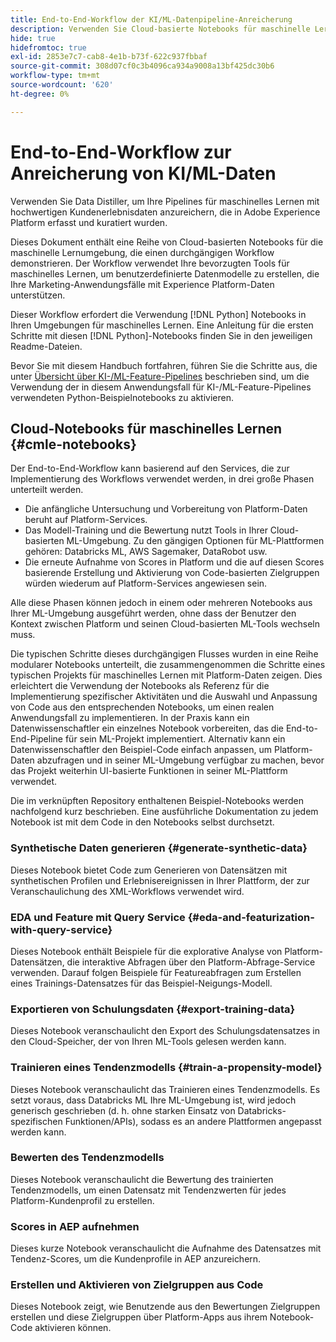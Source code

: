 ```yaml
---
title: End-to-End-Workflow der KI/ML-Datenpipeline-Anreicherung
description: Verwenden Sie Cloud-basierte Notebooks für maschinelle Lernumgebungen, um ein Modell für Schulung und Bewertung mit Tendenzwerten zu erstellen, das Abonnementkonversionen aus Adobe Experience Platform-Daten vorhersagt.
hide: true
hidefromtoc: true
exl-id: 2853e7c7-cab8-4e1b-b73f-622c937fbbaf
source-git-commit: 308d07cf0c3b4096ca934a9008a13bf425dc30b6
workflow-type: tm+mt
source-wordcount: '620'
ht-degree: 0%

---
```


<!-- 
title: Cloud Machine Learning Environment Notebooks
Cloud machine learning environment notebooks
Old title: 
# AI/ML data pipeline enrichment end-to-end workflow
-->

# End-to-End-Workflow zur Anreicherung von KI/ML-Daten

Verwenden Sie Data Distiller, um Ihre Pipelines für maschinelles Lernen mit hochwertigen Kundenerlebnisdaten anzureichern, die in Adobe Experience Platform erfasst und kuratiert wurden.

Dieses Dokument enthält eine Reihe von Cloud-basierten Notebooks für die maschinelle Lernumgebung, die einen durchgängigen Workflow demonstrieren. Der Workflow verwendet Ihre bevorzugten Tools für maschinelles Lernen, um benutzerdefinierte Datenmodelle zu erstellen, die Ihre Marketing-Anwendungsfälle mit Experience Platform-Daten unterstützen.

Dieser Workflow erfordert die Verwendung [!DNL Python] Notebooks in Ihren Umgebungen für maschinelles Lernen. Eine Anleitung für die ersten Schritte mit diesen [!DNL Python]-Notebooks finden Sie in den jeweiligen Readme-Dateien.

Bevor Sie mit diesem Handbuch fortfahren, führen Sie die Schritte aus, die unter [Übersicht über KI-/ML-Feature-Pipelines](./overview.md) beschrieben sind, um die Verwendung der in diesem Anwendungsfall für KI-/ML-Feature-Pipelines verwendeten Python-Beispielnotebooks zu aktivieren.

## Cloud-Notebooks für maschinelles Lernen {#cmle-notebooks}

Der End-to-End-Workflow kann basierend auf den Services, die zur Implementierung des Workflows verwendet werden, in drei große Phasen unterteilt werden.

- Die anfängliche Untersuchung und Vorbereitung von Platform-Daten beruht auf Platform-Services.
- Das Modell-Training und die Bewertung nutzt Tools in Ihrer Cloud-basierten ML-Umgebung. Zu den gängigen Optionen für ML-Plattformen gehören: Databricks ML, AWS Sagemaker, DataRobot usw.
- Die erneute Aufnahme von Scores in Platform und die auf diesen Scores basierende Erstellung und Aktivierung von Code-basierten Zielgruppen würden wiederum auf Platform-Services angewiesen sein.

Alle diese Phasen können jedoch in einem oder mehreren Notebooks aus Ihrer ML-Umgebung ausgeführt werden, ohne dass der Benutzer den Kontext zwischen Platform und seinen Cloud-basierten ML-Tools wechseln muss.

Die typischen Schritte dieses durchgängigen Flusses wurden in eine Reihe modularer Notebooks unterteilt, die zusammengenommen die Schritte eines typischen Projekts für maschinelles Lernen mit Platform-Daten zeigen. Dies erleichtert die Verwendung der Notebooks als Referenz für die Implementierung spezifischer Aktivitäten und die Auswahl und Anpassung von Code aus den entsprechenden Notebooks, um einen realen Anwendungsfall zu implementieren. In der Praxis kann ein Datenwissenschaftler ein einzelnes Notebook vorbereiten, das die End-to-End-Pipeline für sein ML-Projekt implementiert. Alternativ kann ein Datenwissenschaftler den Beispiel-Code einfach anpassen, um Platform-Daten abzufragen und in seiner ML-Umgebung verfügbar zu machen, bevor das Projekt weiterhin UI-basierte Funktionen in seiner ML-Plattform verwendet.

Die im verknüpften Repository enthaltenen Beispiel-Notebooks werden nachfolgend kurz beschrieben. Eine ausführliche Dokumentation zu jedem Notebook ist mit dem Code in den Notebooks selbst durchsetzt.

<!-- Below is the meat - the how to (but without links or details) -->

### Synthetische Daten generieren {#generate-synthetic-data}

Dieses Notebook bietet Code zum Generieren von Datensätzen mit synthetischen Profilen und Erlebnisereignissen in Ihrer Plattform, der zur Veranschaulichung des XML-Workflows verwendet wird.

### EDA und Feature mit Query Service {#eda-and-featurization-with-query-service}

Dieses Notebook enthält Beispiele für die explorative Analyse von Platform-Datensätzen, die interaktive Abfragen über den Platform-Abfrage-Service verwenden. Darauf folgen Beispiele für Featureabfragen zum Erstellen eines Trainings-Datensatzes für das Beispiel-Neigungs-Modell.

### Exportieren von Schulungsdaten {#export-training-data}

Dieses Notebook veranschaulicht den Export des Schulungsdatensatzes in den Cloud-Speicher, der von Ihren ML-Tools gelesen werden kann.

### Trainieren eines Tendenzmodells {#train-a-propensity-model}

Dieses Notebook veranschaulicht das Trainieren eines Tendenzmodells. Es setzt voraus, dass Databricks ML Ihre ML-Umgebung ist, wird jedoch generisch geschrieben (d. h. ohne starken Einsatz von Databricks-spezifischen Funktionen/APIs), sodass es an andere Plattformen angepasst werden kann.

### Bewerten des Tendenzmodells

Dieses Notebook veranschaulicht die Bewertung des trainierten Tendenzmodells, um einen Datensatz mit Tendenzwerten für jedes Platform-Kundenprofil zu erstellen.

### Scores in AEP aufnehmen

Dieses kurze Notebook veranschaulicht die Aufnahme des Datensatzes mit Tendenz-Scores, um die Kundenprofile in AEP anzureichern.

### Erstellen und Aktivieren von Zielgruppen aus Code

Dieses Notebook zeigt, wie Benutzende aus den Bewertungen Zielgruppen erstellen und diese Zielgruppen über Platform-Apps aus ihrem Notebook-Code aktivieren können.

